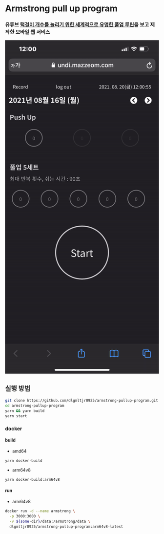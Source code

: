 # Armstrong pull up program

### 유튜브 [턱걸이 개수를 늘리기 위한 세계적으로 유명한 풀업 루틴](https://youtu.be/QmXmM2Yf8sk)을 보고 제작한 모바일 웹 서비스

<img width="600" src="https://github.com/dlgmltjr0925/armstrong-pullup-program/blob/master/docs/sample.gif?raw=true"/>

## 실행 방법

```bash
git clone https://github.com/dlgmltjr0925/armstrong-pullup-program.git
cd armstrong-pullup-program
yarn && yarn build
yarn start
```

### docker

#### build

-   amd64

```bash
yarn docker-build
```

-   arm64v8

```bash
yarn docker-build:arm64v8
```

#### run

-   arm64v8

```bash
docker run -d --name armstrong \
  -p 3000:3000 \
  -v ${some-dir}/data:/armstrong/data \
  dlgmltjr0925/armstrong-pullup-program:arm64v8-latest
```
